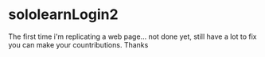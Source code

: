 # sololearnLogin2
The first time i'm replicating a web page... not done yet, still have a lot to fix
you can make your countributions. Thanks
